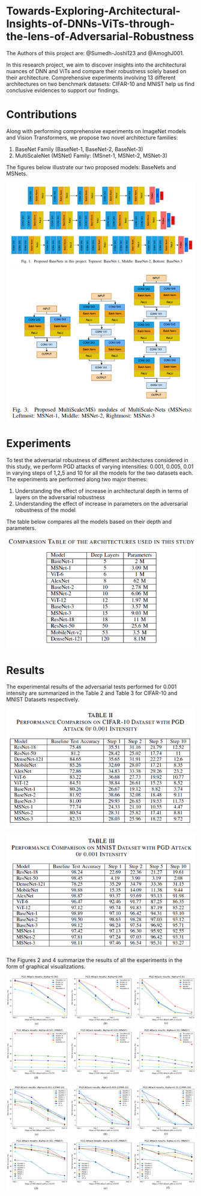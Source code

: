 # Towards-Exploring-Architectural-Insights-of-DNNs-ViTs-through-the-lens-of-Adversarial-Robustness
The Authors of thiis project are: @Sumedh-Joshi123 and @AmoghJ001.

In this research project, we aim to discover insights into the architectural nuances of DNN and ViTs and compare their robustness solely based on their architecture. Comprehensive experiments involving 13 different architectures on two benchmark datasets: CIFAR-10 and MNIST help us find conclusive evidences
to support our findings.

# Contributions
Along with performing comprehensive experiments on ImageNet models and Vision Transformers, we propose two novel architecture families:
1) BaseNet Family (BaseNet-1,  BaseNet-2, BaseNet-3)
2) MultiScaleNet (MSNet) Family: (MSnet-1, MSNet-2, MSNet-3)

The figures below illustrate our two proposed models: BaseNets and MSNets.

![IMG](./Results/basenets.png)
![IMG](./Results/msnets.png)

# Experiments
To test the adversarial robustness of different architectures considered in this study, we perform PGD attacks of varying intensities: 0.001, 0.005, 0.01 in varying steps of 1,2,5 and 10 for all the models for the two datasets each.
The experiments are performed along two major themes:
1) Understanding the effect of increase in architectural depth in terms of layers on the adversarial robustness
2) Understanding the effect of increase in parameters on the adversarial robustness of the model

The table below compares all the models based on their depth and parameters.

![IMG](./Results/compare13.png)

# Results
The experimental results of the adversarial tests performed for 0.001 intensity are summarized in the Table 2 and Table 3 for CIFAR-10 and MNIST Datasets respectively. 

![IMG](./Results/compare_cifar.png)

![IMG](./Results/compare_mnist.png)

The Figures 2 and 4 summarize the results of all the experiments in the form of graphical visualizations. 

![IMG](./Results/img-all.png)

![IMG](./Results/all-self.png)
